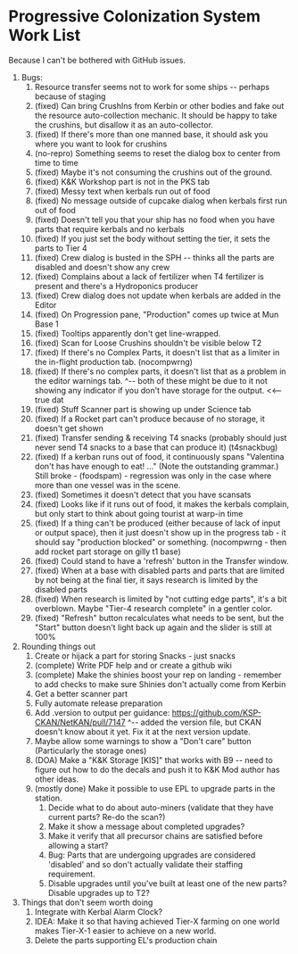 # Progressive Colonization System Work List

Because I can't be bothered with GitHub issues.

1. Bugs:
   1.  Resource transfer seems not to work for some ships -- perhaps because of staging
   2.  (fixed) Can bring CrushIns from Kerbin or other bodies and fake out the resource auto-collection mechanic.  It should be happy
       to take the crushins, but disallow it as an auto-collector.
   3.  (fixed) If there's more than one manned base, it should ask you where you want to look for crushins
   4.  (no-repro) Something seems to reset the dialog box to center from time to time
   5.  (fixed) Maybe it's not consuming the crushins out of the ground.
   6.  (fixed) K&K Workshop part is not in the PKS tab
   7.  (fixed) Messy text when kerbals run out of food
   8.  (fixed) No message outside of cupcake dialog when kerbals first run out of food
   9.  (fixed) Doesn't tell you that your ship has no food when you have parts that require kerbals and no kerbals
   10. (fixed) If you just set the body without setting the tier, it sets the parts to Tier 4
   11. (fixed) Crew dialog is busted in the SPH -- thinks all the parts are disabled and doesn't show any crew
   12. (fixed) Complains about a lack of fertilizer when T4 fertilizer is present and there's a Hydroponics producer
   13. (fixed) Crew dialog does not update when kerbals are added in the Editor
   14. (fixed) On Progression pane, "Production" comes up twice at Mun Base 1
   15. (fixed) Tooltips apparently don't get line-wrapped.
   16. (fixed) Scan for Loose Crushins shouldn't be visible below T2
   17. (fixed) If there's no Complex Parts, it doesn't list that as a limiter in the in-flight production tab. (nocompwrng)
   18. (fixed) If there's no complex parts, it doesn't list that as a problem in the editor warnings tab.
       ^-- both of these might be due to it not showing any indicator if you don't have storage for the output. <<-- true dat
   19. (fixed) Stuff Scanner part is showing up under Science tab
   20. (fixed) If a Rocket part can't produce because of no storage, it doesn't get shown
   21. (fixed) Transfer sending & receiving T4 snacks  (probably should just never send T4 snacks to a base that
       can produce it) (t4snackbug)
   22. (fixed) If a kerban runs out of food, it continuously spans "Valentina don't has have enough to eat!  ..."
       (Note the outstanding grammar.)  Still broke - (foodspam) - regression was only in the case where more than
       one vessel was in the scene.
   23. (fixed) Sometimes it doesn't detect that you have scansats
   24. (fixed) Looks like if it runs out of food, it makes the kerbals complain, but only start to think about going tourist
       at warp-in time
   25. (fixed) If a thing can't be produced (either because of lack of input or output space), then it just doesn't show up
       in the progress tab - it should say "production blocked" or something. (nocompwrng - then add rocket part
       storage on gilly t1 base)
   26. (fixed) Could stand to have a 'refresh' button in the Transfer window.
   27. (fixed) When at a base with disabled parts and parts that are limited by not being at the final tier, it says
       research is limited by the disabled parts
   28. (fixed) When research is limited by "not cutting edge parts", it's a bit overblown.  Maybe "Tier-4 research complete"
       in a gentler color.
   29. (fixed) "Refresh" button recalculates what needs to be sent, but the "Start" button doesn't light back up again
       and the slider is still at 100%
2. Rounding things out
   1.  Create or hijack a part for storing Snacks - just snacks
   2.  (complete) Write PDF help and or create a github wiki
   3.  (complete) Make the shinies boost your rep on landing - remember to add checks to make sure Shinies don't actually come from Kerbin
   4.  Get a better scanner part
   5.  Fully automate release preparation
   6.  Add .version to output per guidance: https://github.com/KSP-CKAN/NetKAN/pull/7147
       ^-- added the version file, but CKAN doesn't know about it yet.  Fix it at the next version update.
   7.  Maybe allow some warnings to show a "Don't care" button (Particularly the storage ones)
   8.  (DOA) Make a "K&K Storage [KIS]" that works with B9 -- need to figure out how to do the decals and push it to K&K
       Mod author has other ideas.
   9.  (mostly done) Make it possible to use EPL to upgrade parts in the station.
       1.  Decide what to do about auto-miners (validate that they have current parts?  Re-do the scan?)
       2.  Make it show a message about completed upgrades?
       3.  Make it verify that all precursor chains are satisfied before allowing a start?
       4.  Bug: Parts that are undergoing upgrades are considered 'disabled' and so don't actually validate their staffing requirement.
       5.  Disable upgrades until you've built at least one of the new parts?  Disable upgrades up to T2?
3. Things that don't seem worth doing
   1.  Integrate with Kerbal Alarm Clock?
   2.  IDEA: Make it so that having achieved Tier-X farming on one world makes Tier-X-1 easier to achieve on a new world.
   3.  Delete the parts supporting EL's production chain
     
